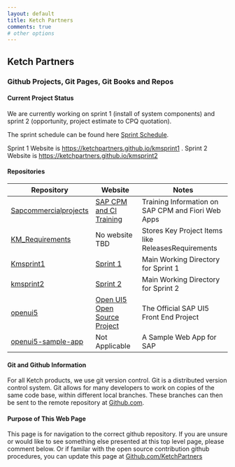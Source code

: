 ```yaml
---
layout: default
title: Ketch Partners
comments: true
# other options
---
```


## Ketch Partners
### Github Projects, Git Pages, Git Books and Repos

#### Current Project Status
We are currently working on sprint 1 (install of system components) and sprint 2 (opportunity, project estimate to CPQ quotation).

The sprint schedule can be found here [Sprint Schedule](/sapcommercialprojects/schedule.html).

Sprint 1 Website is https://ketchpartners.github.io/kmsprint1 . 
Sprint 2 Website is https://ketchpartners.github.io/kmsprint2



#### Repositories

Repository              |Website                   |Notes
------------------------|--------------------------|-------------------------------------------------
[Sapcommercialprojects](https://github.com/KetchPartners/sapcommercialprojects)|[SAP CPM and CI Training](https://ketchpartners.github.io/sapcommercialprojects)|Training Information on SAP CPM and Fiori Web Apps
[KM_Requirements](https://github.com/KetchPartners/km_requirements)|No website TBD|Stores Key Project Items like ReleasesRequirements
[Kmsprint1](https://github.com/KetchPartners/kmsprint1)|[Sprint 1](https://ketchpartners.github.io/kmsprint1)|Main Working Directory for Sprint 1
[kmsprint2](https://github.com/KetchPartners/kmsprint2)|[Sprint 2](https://ketchpartners.github.io/kmsprint2)|Main Working Directory for Sprint 2
[openui5](https://github.com/KetchPartners/openui5)|[Open UI5 Open Source Project](http://openui5.org)|The Official SAP UI5 Front End Project
[openui5-sample-app](https://github.com/KetchPartners/openui5-sample-app)|Not Applicable|A Sample Web App for SAP




#### Git and Github Information
For all Ketch products, we use git version control.  Git is a distributed version control system.  Git allows for many developers to work on copies of the same code base, within different local branches.  These branches can then be sent to the remote repository at [Github.com](https://github.com).

#### Purpose of This Web Page
This page is for navigation to the correct github repository.  If you are unsure or would like to see something else presented at this top level page, please comment below.  Or if familar with the open source contribution github procedures, you can update this page at [Github.com/KetchPartners](https://gitub.com/ketchpartners)







